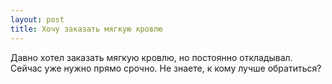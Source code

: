 ```yaml
---
layout: post 
title: Хочу заказать мягкую кровлю 
--- 
```

Давно хотел заказать мягкую кровлю, но постоянно откладывал. Сейчас уже нужно прямо срочно. Не знаете, к кому лучше обратиться?